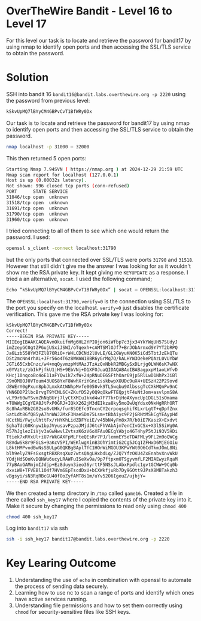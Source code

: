 # OverTheWire Bandit - Level 16 to Level 17
For this level our task is to locate and retrieve the password for bandit17 by using nmap to identify open ports and then accessing the SSL/TLS service to obtain the password.
# Solution
SSH into bandit 16 `bandit16@bandit.labs.overthewire.org -p 2220` using the password from previous level:
```bash
kSkvUpMQ7lBYyCM4GBPvCvT1BfWRy0Dx
```
Our task is to locate and retrieve the password for bandit17 by using nmap to identify open ports and then accessing the SSL/TLS service to obtain the password.
```bash
nmap localhost -p 31000 – 32000
```
This then returned 5 open ports:
```bash
Starting Nmap 7.94SVN ( https://nmap.org ) at 2024-12-29 21:59 UTC
Nmap scan report for localhost (127.0.0.1)
Host is up (0.00032s latency).
Not shown: 996 closed tcp ports (conn-refused)
PORT      STATE SERVICE
31046/tcp open  unknown
31518/tcp open  unknown
31691/tcp open  unknown
31790/tcp open  unknown
31960/tcp open  unknown
```
I tried connecting to all of them to see which one would return the password. I used:
```bash
openssl s_client -connect localhost:31790
```
but the only ports that connected over SSL/TLS were ports `31790` and `31518`. However that still didn't give me the answer I was looking for as it wouldn't show me the RSA private key. It kept giving me `KEYUPDATE` as a response. I tried a an alternative, `socat`. I used the following command;

```bash
Echo “kSkvUpMQ7lBYyCM4GBPvCvT1BfWRy0Dx” | socat – OPENSSL:localhost:31790,verify=0
```
The `OPENSSL:localhost:31790,verify=0` is the connection using SSL/TLS to the port you specify on the localhost. `verify=0` just disables the certificate verification. 
This gave me the RSA private key I was looking for:

```bash
kSkvUpMQ7lBYyCM4GBPvCvT1BfWRy0Dx
Correct!
-----BEGIN RSA PRIVATE KEY-----
MIIEogIBAAKCAQEAvmOkuifmMg6HL2YPIOjon6iWfbp7c3jx34YkYWqUH57SUdyJ
imZzeyGC0gtZPGujUSxiJSWI/oTqexh+cAMTSMlOJf7+BrJObArnxd9Y7YT2bRPQ
Ja6Lzb558YW3FZl87ORiO+rW4LCDCNd2lUvLE/GL2GWyuKN0K5iCd5TbtJzEkQTu
DSt2mcNn4rhAL+JFr56o4T6z8WWAW18BR6yGrMq7Q/kALHYW3OekePQAzL0VUYbW
JGTi65CxbCnzc/w4+mqQyvmzpWtMAzJTzAzQxNbkR2MBGySxDLrjg0LWN6sK7wNX
x0YVztz/zbIkPjfkU1jHS+9EbVNj+D1XFOJuaQIDAQABAoIBABagpxpM1aoLWfvD
KHcj10nqcoBc4oE11aFYQwik7xfW+24pRNuDE6SFthOar69jp5RlLwD1NhPx3iBl
J9nOM8OJ0VToum43UOS8YxF8WwhXriYGnc1sskbwpXOUDc9uX4+UESzH22P29ovd
d8WErY0gPxun8pbJLmxkAtWNhpMvfe0050vk9TL5wqbu9AlbssgTcCXkMQnPw9nC
YNN6DDP2lbcBrvgT9YCNL6C+ZKufD52yOQ9qOkwFTEQpjtF4uNtJom+asvlpmS8A
vLY9r60wYSvmZhNqBUrj7lyCtXMIu1kkd4w7F77k+DjHoAXyxcUp1DGL51sOmama
+TOWWgECgYEA8JtPxP0GRJ+IQkX262jM3dEIkza8ky5moIwUqYdsx0NxHgRRhORT
8c8hAuRBb2G82so8vUHk/fur85OEfc9TncnCY2crpoqsghifKLxrLgtT+qDpfZnx
SatLdt8GfQ85yA7hnWWJ2MxF3NaeSDm75Lsm+tBbAiyc9P2jGRNtMSkCgYEAypHd
HCctNi/FwjulhttFx/rHYKhLidZDFYeiE/v45bN4yFm8x7R/b0iE7KaszX+Exdvt
SghaTdcG0Knyw1bpJVyusavPzpaJMjdJ6tcFhVAbAjm7enCIvGCSx+X3l5SiWg0A
R57hJglezIiVjv3aGwHwvlZvtszK6zV6oXFAu0ECgYAbjo46T4hyP5tJi93V5HDi
Ttiek7xRVxUl+iU7rWkGAXFpMLFteQEsRr7PJ/lemmEY5eTDAFMLy9FL2m9oQWCg
R8VdwSk8r9FGLS+9aKcV5PI/WEKlwgXinB3OhYimtiG2Cg5JCqIZFHxD6MjEGOiu
L8ktHMPvodBwNsSBULpG0QKBgBAplTfC1HOnWiMGOU3KPwYWt0O6CdTkmJOmL8Ni
blh9elyZ9FsGxsgtRBXRsqXuz7wtsQAgLHxbdLq/ZJQ7YfzOKU4ZxEnabvXnvWkU
YOdjHdSOoKvDQNWu6ucyLRAWFuISeXw9a/9p7ftpxm0TSgyvmfLF2MIAEwyzRqaM
77pBAoGAMmjmIJdjp+Ez8duyn3ieo36yrttF5NSsJLAbxFpdlc1gvtGCWW+9Cq0b
dxviW8+TFVEBl1O4f7HVm6EpTscdDxU+bCXWkfjuRb7Dy9GOtt9JPsX8MBTakzh3
vBgsyi/sN3RqRBcGU40fOoZyfAMT8s1m/uYv52O6IgeuZ/ujbjY=
-----END RSA PRIVATE KEY-----
```

We then created a temp directory in `/tmp` called `game16`. Created a file in there called `ssh_key17` where I copied the contents of the private key into it. Make it secure by changing the permissions to read only using `chmod 400`
```bash
chmod 400 ssh_key17
```

Log into `bandit17` via ssh

```bash
ssh -i ssh_key17 bandit17@bandit.labs.overthewire.org -p 2220
```
# Key Learing Outcome
1. Understanding the use of `echo` in combination with openssl to automate the process of sending data securely.
2. Learning how to use nc to scan a range of ports and identify which ones have active services running.
3. Understanding file permissions and how to set them correctly using `chmod` for security-sensitive files like SSH keys.

